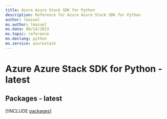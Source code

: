 ```yaml
---
title: Azure Azure Stack SDK for Python
description: Reference for Azure Azure Stack SDK for Python
author: lmazuel
ms.author: lmazuel
ms.data: 06/14/2023
ms.topic: reference
ms.devlang: python
ms.service: azurestack
---
```

# Azure Azure Stack SDK for Python - latest
## Packages - latest
[!INCLUDE [packages](azure-stack-index.md)]